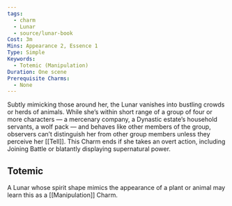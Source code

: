 ```yaml
---
tags:
  - charm
  - Lunar
  - source/lunar-book
Cost: 3m
Mins: Appearance 2, Essence 1
Type: Simple
Keywords:
  - Totemic (Manipulation)
Duration: One scene
Prerequisite Charms:
  - None
---
```

Subtly mimicking those around her, the Lunar vanishes into bustling crowds or herds of animals. While she’s within short range of a group of four or more characters — a mercenary company, a Dynastic estate’s household servants, a wolf pack — and behaves like other members of the group, observers can’t distinguish her from other group members unless they perceive her [[Tell]]. This Charm ends if she takes an overt action, including Joining Battle or blatantly displaying supernatural power. 
## Totemic 

A Lunar whose spirit shape mimics the appearance of a plant or animal may learn this as a [[Manipulation]] Charm.